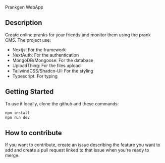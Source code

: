 Prankgen WebApp

## Description
Create online pranks for your friends and monitor them using the prank CMS. The project use:

- Nextjs: For the framework
- NextAuth: For the authentication
- MongoDB/Mongoose: For the database
- UploadThing: For the files upload
- TailwindCSS/Shadcn-UI: For the styling
- Typescript: For typing

## Getting Started
To use it locally, clone the github and these commands:

```bash
npm install
npm run dev
```

## How to contribute
If you want to contribute, create an issue describing the feature you want to add and create a pull request linked to that issue when you're ready to merge.
